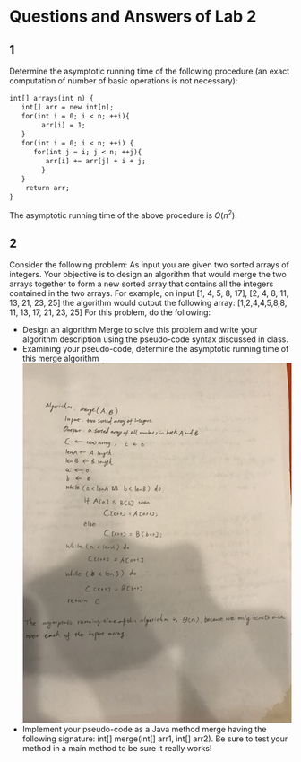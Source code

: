 # Questions and Answers of Lab 2

## 1
Determine the asymptotic running time of the following procedure (an exact computation of number of basic operations is not necessary):

    int[] arrays(int n) {
       int[] arr = new int[n];
       for(int i = 0; i < n; ++i){
            arr[i] = 1;
       }
       for(int i = 0; i < n; ++i) {
          for(int j = i; j < n; ++j){
             arr[i] += arr[j] + i + j;
            }
       }
        return arr;
    }

The asymptotic running time of the above procedure is $O(n^2)$.

## 2
Consider the following problem: As input you are given two sorted arrays of integers. Your objective is to design an algorithm that would merge the two arrays together to form a new sorted array that contains all the integers contained in the two arrays. For example, on input
           [1, 4, 5, 8, 17], [2, 4, 8, 11, 13, 21, 23, 25]
the algorithm would output the following array:
     [1,2,4,4,5,8,8, 11, 13, 17, 21, 23, 25]
For this problem, do the following:

 +  Design an algorithm Merge to solve this problem and write your algorithm description using the pseudo-code syntax discussed in class.
 +  Examining your pseudo-code, determine the asymptotic running time of this merge algorithm
 ![Answer of the above two questions](https://github.com/yuliangjin1985/mum-algorithm/blob/master/assignments/pics/IMG_4150.JPG)
 +  Implement your pseudo-code as a Java method merge having the following signature: int[] merge(int[] arr1, int[] arr2). Be sure to test your method in a main method to be sure it really works!

